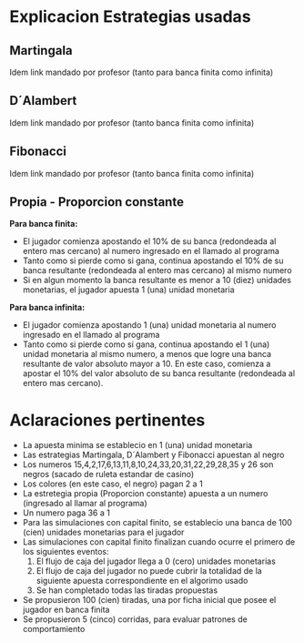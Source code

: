 # Explicacion Estrategias usadas #

## Martingala ##
Idem link mandado por profesor (tanto para banca finita como infinita)

## D´Alambert ##
Idem link mandado por profesor (tanto banca finita como infinita)

## Fibonacci ##
Idem link mandado por profesor (tanto banca finita como infinita)

## Propia - Proporcion constante ##
**Para banca finita:**
- El jugador comienza apostando el 10% de su banca (redondeada al entero mas cercano) al numero ingresado en el llamado al programa
- Tanto como si pierde como si gana, continua apostando el 10% de su banca resultante (redondeada al entero mas cercano) al mismo numero
- Si en algun momento la banca resultante es menor a 10 (diez) unidades monetarias, el jugador apuesta 1 (una) unidad monetaria

**Para banca infinita:**
- El jugador comienza apostando 1 (una) unidad monetaria al numero ingresado en el llamado al programa
- Tanto como si pierde como si gana, continua apostando el 1 (una) unidad monetaria al mismo numero, a menos que logre una banca resultante de valor absoluto mayor a 10. En este caso, comienza a apostar el 10% del valor absoluto de su banca resultante (redondeada al entero mas cercano).


# Aclaraciones pertinentes #
- La apuesta minima se establecio en 1 (una) unidad monetaria
- Las estrategias Martingala, D´Alambert y Fibonacci apuestan al negro
- Los numeros 15,4,2,17,6,13,11,8,10,24,33,20,31,22,29,28,35 y 26 son negros (sacado de ruleta estandar de casino)
- Los colores (en este caso, el negro) pagan 2 a 1
- La estretegia propia (Proporcion constante) apuesta a un numero (ingresado al llamar al programa)
- Un numero paga 36 a 1
- Para las simulaciones con capital finito, se establecio una banca de 100 (cien) unidades monetarias para el jugador
- Las simulaciones con capital finito finalizan cuando ocurre el primero de los siguientes eventos:
    1. El flujo de caja del jugador llega a 0 (cero) unidades monetarias
    2. El flujo de caja del jugador no puede cubrir la totalidad de la siguiente apuesta correspondiente en el algorimo usado
    3. Se han completado todas las tiradas propuestas
- Se propusieron 100 (cien) tiradas, una por ficha inicial que posee el jugador en banca finita
- Se propusieron 5 (cinco) corridas, para evaluar patrones de comportamiento

